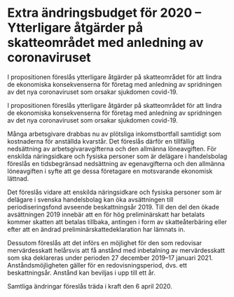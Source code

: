 # Extra ändringsbudget för 2020 – Ytterligare åtgärder på skatteområdet med anledning av coronaviruset

I propositionen föreslås ytterligare åtgärder på skatteområdet för att lindra de ekonomiska konsekvenserna för företag med anledning av spridningen av det nya coronaviruset som orsakar sjukdomen covid-19.

I propositionen föreslås ytterligare åtgärder på skatteområdet för att lindra de ekonomiska konsekvenserna för företag med anledning av spridningen av det nya coronaviruset som orsakar sjukdomen covid-19.

Många arbetsgivare drabbas nu av plötsliga inkomstbortfall samtidigt som kostnaderna för anställda kvarstår. Det föreslås därför en tillfällig nedsättning av arbetsgivaravgifterna och den allmänna löneavgiften. För enskilda näringsidkare och fysiska personer som är delägare i handelsbolag föreslås en tidsbegränsad nedsättning av egenavgifterna och den allmänna löneavgiften i syfte att ge dessa företagare en motsvarande ekonomisk lättnad.

Det föreslås vidare att enskilda näringsidkare och fysiska personer som är delägare i svenska handelsbolag kan öka avsättningen till
periodiseringsfond avseende beskattningsår 2019. Till den del den ökade avsättningen 2019 innebär att en för hög preliminärskatt har betalats kommer skatten att betalas tillbaka, antingen i form av skatteåterbäring eller efter att en ändrad preliminärskattedeklaration har lämnats in.

Dessutom föreslås att det införs en möjlighet för den som redovisar mervärdesskatt helårsvis att få anstånd med inbetalning av mervärdesskatt som ska deklareras under perioden 27 december 2019–17 januari 2021. Anståndsmöjligheten gäller för en redovisningsperiod, dvs. ett beskattningsår. Anstånd kan beviljas i upp till ett år.

Samtliga ändringar föreslås träda i kraft den 6 april 2020.
